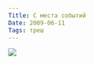 ```yaml
---
Title: С места событий
Date: 2009-06-11
Tags: треш
---
```


<div class="text"><p><a href="http://picasaweb.google.com/lh/photo/n-at7JiPW478MfgWiwqIlw?feat=directlink"><img src="http://lh3.ggpht.com/_KZsoshYV_T8/SjDkzUtd3PI/AAAAAAAAA3Q/8VrAGJNW0rk/s800/yo.jpg" /></a></p></div>
